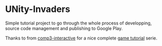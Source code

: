 # UNity-Invaders

Simple tutorial project to go through the whole process of developping, source code management and publishing to Google Play.

Thanks to from [comp3-interactive](https://www.comp3interactive.dev/#/) for a nice complete [game tutorial](https://www.youtube.com/playlist?list=PLfhbBaEcybmhGhADxKSqqliuCLg3xY_ep) serie.

